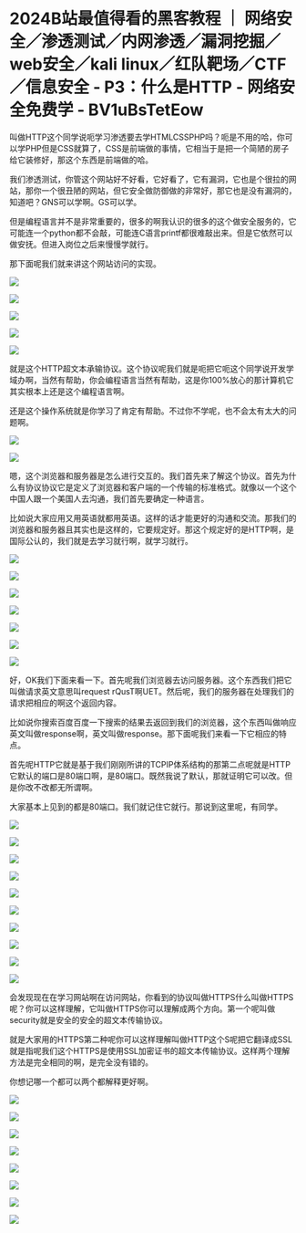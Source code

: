 # 2024B站最值得看的黑客教程 ｜ 网络安全／渗透测试／内网渗透／漏洞挖掘／web安全／kali linux／红队靶场／CTF／信息安全 - P3：什么是HTTP - 网络安全免费学 - BV1uBsTetEow

叫做HTTP这个同学说呃学习渗透要去学HTMLCSSPHP吗？呃是不用的哈，你可以学PHP但是CSS就算了，CSS是前端做的事情，它相当于是把一个简陋的房子给它装修好，那这个东西是前端做的哈。

我们渗透测试，你管这个网站好不好看，它好看了，它有漏洞，它也是个很拉的网站，那你一个很丑陋的网站，但它安全做防御做的非常好，那它也是没有漏洞的，知道吧？GNS可以学啊。GS可以学。

但是编程语言并不是非常重要的，很多的啊我认识的很多的这个做安全服务的，它可能连一个python都不会敲，可能连C语言printf都很难敲出来。但是它依然可以做安抚。但进入岗位之后来慢慢学就行。

那下面呢我们就来讲这个网站访问的实现。

![](img/80476fe10ccde23abd413f27a49f31c3_1.png)

![](img/80476fe10ccde23abd413f27a49f31c3_2.png)

![](img/80476fe10ccde23abd413f27a49f31c3_3.png)

![](img/80476fe10ccde23abd413f27a49f31c3_4.png)

![](img/80476fe10ccde23abd413f27a49f31c3_5.png)

就是这个HTTP超文本承输协议。这个协议呢我们就是呃把它呃这个同学说开发学域办啊，当然有帮助，你会编程语言当然有帮助，这是你100%放心的那计算机它其实根本上还是这个编程语言啊。

还是这个操作系统就是你学习了肯定有帮助。不过你不学呢，也不会太有太大的问题啊。

![](img/80476fe10ccde23abd413f27a49f31c3_7.png)

![](img/80476fe10ccde23abd413f27a49f31c3_8.png)

嗯，这个浏览器和服务器是怎么进行交互的。我们首先来了解这个协议。首先为什么有协议协议它是定义了浏览器和客户端的一个传输的标准格式。就像以一个这个中国人跟一个美国人去沟通，我们首先要确定一种语言。

比如说大家应用又用英语就都用英语。这样的话才能更好的沟通和交流。那我们的浏览器和服务器且其实也是这样的，它要规定好。那这个规定好的是HTTP啊，是国际公认的，我们就是去学习就行啊，就学习就行。



![](img/80476fe10ccde23abd413f27a49f31c3_10.png)

![](img/80476fe10ccde23abd413f27a49f31c3_11.png)

![](img/80476fe10ccde23abd413f27a49f31c3_12.png)

![](img/80476fe10ccde23abd413f27a49f31c3_13.png)

![](img/80476fe10ccde23abd413f27a49f31c3_14.png)

![](img/80476fe10ccde23abd413f27a49f31c3_15.png)

![](img/80476fe10ccde23abd413f27a49f31c3_16.png)

好，OK我们下面来看一下。首先呢我们浏览器去访问服务器。这个东西我们把它叫做请求英文意思叫request rQusT啊UET。然后呢，我们的服务器在处理我们的请求把相应的啊这个返回内容。

比如说你搜索百度百度一下搜索的结果去返回到我们的浏览器，这个东西叫做响应英文叫做response啊，英文叫做response。那下面呢我们来看一下它相应的特点。

首先呢HTTP它就是基于我们刚刚所讲的TCPIP体系结构的那第二点呢就是HTTP它默认的端口是80端口啊，是80端口。既然我说了默认，那就证明它可以改。但是你改不改都无所谓啊。

大家基本上见到的都是80端口。我们就记住它就行。那说到这里呢，有同学。

![](img/80476fe10ccde23abd413f27a49f31c3_18.png)

![](img/80476fe10ccde23abd413f27a49f31c3_19.png)

![](img/80476fe10ccde23abd413f27a49f31c3_20.png)

![](img/80476fe10ccde23abd413f27a49f31c3_21.png)

![](img/80476fe10ccde23abd413f27a49f31c3_22.png)

![](img/80476fe10ccde23abd413f27a49f31c3_23.png)

![](img/80476fe10ccde23abd413f27a49f31c3_24.png)

![](img/80476fe10ccde23abd413f27a49f31c3_25.png)

![](img/80476fe10ccde23abd413f27a49f31c3_26.png)

![](img/80476fe10ccde23abd413f27a49f31c3_27.png)

会发现现在在学习网站啊在访问网站，你看到的协议叫做HTTPS什么叫做HTTPS呢？你可以这样理解，它叫做HTTPS你可以理解成两个方向。第一个呢叫做security就是安全的安全的超文本传输协议。

就是大家用的HTTPS第二种呢你可以这样理解叫做HTTP这个S呢把它翻译成SSL就是指呢我们这个HTTPS是使用SSL加密证书的超文本传输协议。这样两个理解方法是完全相同的啊，是完全没有错的。

你想记哪一个都可以两个都解释更好啊。

![](img/80476fe10ccde23abd413f27a49f31c3_29.png)

![](img/80476fe10ccde23abd413f27a49f31c3_30.png)

![](img/80476fe10ccde23abd413f27a49f31c3_31.png)

![](img/80476fe10ccde23abd413f27a49f31c3_32.png)

![](img/80476fe10ccde23abd413f27a49f31c3_33.png)

![](img/80476fe10ccde23abd413f27a49f31c3_34.png)

![](img/80476fe10ccde23abd413f27a49f31c3_35.png)

![](img/80476fe10ccde23abd413f27a49f31c3_36.png)